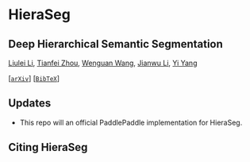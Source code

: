 # HieraSeg

## Deep Hierarchical Semantic Segmentation
[Liulei Li](https://scholar.google.com/citations?user=eCrBWngAAAAJ&hl=en), [Tianfei Zhou](https://www.tfzhou.com/), [Wenguan Wang](https://sites.google.com/view/wenguanwang/), [Jianwu Li](https://scholar.google.com/citations?hl=en&user=rWIZNIwAAAAJ), [Yi Yang](https://scholar.google.com/citations?user=RMSuNFwAAAAJ&hl=en)

[[`arXiv`](https://github.com/0liliulei/HieraSeg)] [[`BibTeX`](#CitingHieraSeg)]

## Updates
* This repo will an official PaddlePaddle implementation for HieraSeg.

## <a name="CitingHieraSeg"></a>Citing HieraSeg
